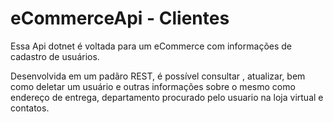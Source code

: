 # eCommerceApi - Clientes

Essa Api dotnet é voltada para um eCommerce com informações de cadastro de usuários.

Desenvolvida em um padãro REST, é possível consultar , atualizar, bem como deletar um usuário e outras informações sobre o mesmo como
endereço de entrega, departamento procurado pelo usuario na loja virtual e contatos. 
